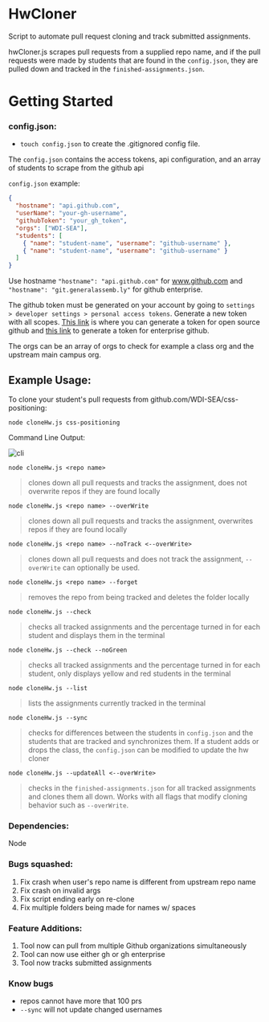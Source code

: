 # HwCloner

Script to automate pull request cloning and track submitted assignments.

hwCloner.js scrapes pull requests from a supplied repo name, and if the pull requests were made by students that are found in the `config.json`, they are pulled down and tracked in the `finished-assignments.json`.

# Getting Started

### config.json:

* `touch config.json` to create the .gitignored config file. 

The `config.json` contains the access tokens, api configuration, and an array of students to scrape from the github api

`config.json` example:

```json
{ 
  "hostname": "api.github.com",
  "userName": "your-gh-username",
  "githubToken": "your_gh_token",
  "orgs": ["WDI-SEA"],
  "students": [
    { "name": "student-name", "username": "github-username" },
    { "name": "student-name", "username": "github-username" }
  ]
}
```

Use hostname `"hostname": "api.github.com"` for www.github.com and `"hostname": "git.generalassemb.ly"` for github enterprise.

The github token must be generated on your account by going to `settings > developer settings > personal access tokens`. Generate a new token with all scopes. [This link](https://github.com/settings/tokens/new) is where you can generate a token for open source github and [this link](https://git.generalassemb.ly/settings/tokens) to generate a token for enterprise github.

The orgs can be an array of orgs to check for example a class org and the upstream main campus org. 

## Example Usage:

To clone your student's pull requests from github.com/WDI-SEA/css-positioning:

`node cloneHw.js css-positioning`

Command Line Output: 

![cli](https://i.imgur.com/iWJS5RI.png)

`node cloneHw.js <repo name>`

> clones down all pull requests and tracks the assignment, does not overwrite repos if they are found locally

`node cloneHw.js <repo name> --overWrite`

> clones down all pull requests and tracks the assignment, overwrites repos if they are found locally

`node cloneHw.js <repo name> --noTrack <--overWrite>`

> clones down all pull requests and does not track the assignment, `--overWrite` can optionally be used.

`node cloneHw.js <repo name> --forget`

> removes the repo from being tracked and deletes the folder locally

`node cloneHw.js --check` 

> checks all tracked assignments and the percentage turned in for each student and displays them in the terminal

`node cloneHw.js --check --noGreen` 

> checks all tracked assignments and the percentage turned in for each student, only displays yellow and red students in the terminal

`node cloneHw.js --list`

> lists the assignments currently tracked in the terminal

`node cloneHw.js --sync`

> checks for differences between the students in `config.json` and the students that are tracked and synchronizes  them. If a student adds or drops the class, the `config.json` can be modified to update the hw cloner

`node cloneHw.js --updateAll <--overWrite>`

> checks in the `finished-assignments.json` for all tracked assignments and clones them all down. Works with all flags that modify cloning behavior such as `--overWrite`. 

### Dependencies:

Node

### Bugs squashed:

1. Fix crash when user's repo name is different from upstream repo name
2. Fix crash on invalid args
3. Fix script ending early on re-clone 
4. Fix multiple folders being made for names w/ spaces

### Feature Additions:

1. Tool now can pull from multiple Github organizations simultaneously
2. Tool can now use either gh or gh enterprise
3. Tool now tracks submitted assignments

### Know bugs

* repos cannot have more that 100 prs
* `--sync` will not update changed usernames

